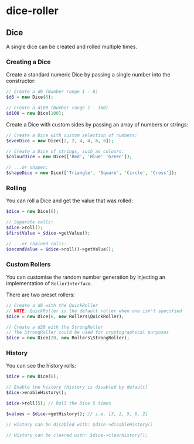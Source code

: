 # dice-roller

## Dice

A single dice can be created and rolled multiple times.

### Creating a Dice

Create a standard numeric Dice by passing a single number into the constructor:
```php
// Create a d6 (Number range 1 - 6)
$d6 = new Dice(6);

// Create a d100 (Number range 1 - 100)
$d100 = new Dice(100);
```

Create a Dice with custom sides by passing an array of numbers or strings: 
```php
// Create a Dice with custom selection of numbers:
$evenDice = new Dice([2, 2, 4, 4, 6, 6]);

// Create a Dice of strings, such as colours:
$colourDice = new Dice(['Red', 'Blue' 'Green']);

// ...or shapes:
$shapeDice = new Dice(['Triangle', 'Square', 'Circle', 'Cross']);
```

### Rolling

You can roll a Dice and get the value that was rolled:
```php
$dice = new Dice(6);

// Separate calls:
$dice->roll();
$firstValue = $dice->getValue();

// ...or chained calls:
$secondValue = $dice->roll()->getValue();
```

### Custom Rollers

You can customise the random number generation by injecting an implementation of `RollerInterface`.

There are two preset rollers:
```php
// Create a d6 with the QuickRoller
// NOTE: QuickRoller is the default roller when one isn't specified
$dice = new Dice(6, new Rollers\QuickRoller);

// Create a d20 with the StrongRoller
// The StrongRoller could be used for cryptographical purposes
$dice = new Dice(20, new Rollers\StrongRoller);
```

### History

You can see the history rolls:
```php
$dice = new Dice(6);

// Enable the history (History is disabled by default)
$dice->enableHistory();

$dice->roll(5); // Roll the Dice 5 times

$values = $dice->getHistory(); // i.e. [3, 2, 5, 6, 2]

// History can be disabled with: $dice->disableHistory()

// History can be cleared with: $dice->clearHistory();
```